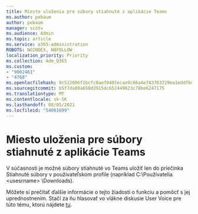 ```yaml
---
title: Miesto uloženia pre súbory stiahnuté z aplikácie Teams
ms.author: pebaum
author: pebaum
manager: scotv
ms.audience: Admin
ms.topic: article
ms.service: o365-administration
ROBOTS: NOINDEX, NOFOLLOW
localization_priority: Priority
ms.collection: Adm_O365
ms.custom:
- "9002461"
- "4768"
ms.openlocfilehash: 9c522006f1bcfc8aef0405ecae9c66a4e743763729ea1eddfbca30197e62e812
ms.sourcegitcommit: b5f7da89a650d2915dc652449623c78be6247175
ms.translationtype: MT
ms.contentlocale: sk-SK
ms.lasthandoff: 08/05/2021
ms.locfileid: "54061699"
---
```

# <a name="save-location-for-files-downloaded-from-teams"></a>Miesto uloženia pre súbory stiahnuté z aplikácie Teams

V súčasnosti je možné súbory stiahnuté vo Teams uložiť len do priečinka Stiahnuté súbory v používateľskom profile (napríklad C:\Používatelia \<usesrname> \Downloads).

Môžete si prečítať ďalšie informácie o tejto žiadosti o funkciu a pomôcť s jej uprednostnením. Stačí za ňu hlasovať vo vlákne diskusie User Voice pre túto tému, ktorú nájdete [tu](https://microsoftteams.uservoice.com/forums/555103-public/suggestions/18693262-have-the-download-function-of-files-allow-you-to-s).
